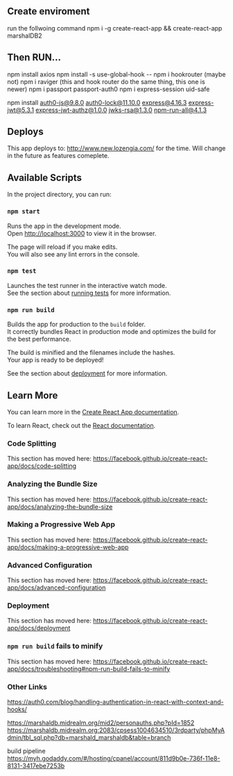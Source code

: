 ## Create enviroment 
run the follwoing command
npm i -g create-react-app && create-react-app marshalDB2

## Then RUN...
npm install axios
npm install -s use-global-hook
-- npm i hookrouter (maybe not)
npm i raviger (this and hook router do the same thing, this one is newer)
npm i passport passport-auth0
npm i express-session uid-safe

npm install auth0-js@9.8.0 auth0-lock@11.10.0 express@4.16.3 express-jwt@5.3.1 express-jwt-authz@1.0.0 jwks-rsa@1.3.0 npm-run-all@4.1.3 


## Deploys
This app deploys to: http://www.new.lozengia.com/ for the time. Will change in the future as features comeplete.


## Available Scripts
In the project directory, you can run:

### `npm start`

Runs the app in the development mode.<br />
Open [http://localhost:3000](http://localhost:3000) to view it in the browser.

The page will reload if you make edits.<br />
You will also see any lint errors in the console.

### `npm test`

Launches the test runner in the interactive watch mode.<br />
See the section about [running tests](https://facebook.github.io/create-react-app/docs/running-tests) for more information.

### `npm run build`

Builds the app for production to the `build` folder.<br />
It correctly bundles React in production mode and optimizes the build for the best performance.

The build is minified and the filenames include the hashes.<br />
Your app is ready to be deployed!

See the section about [deployment](https://facebook.github.io/create-react-app/docs/deployment) for more information.


## Learn More

You can learn more in the [Create React App documentation](https://facebook.github.io/create-react-app/docs/getting-started).

To learn React, check out the [React documentation](https://reactjs.org/).

### Code Splitting

This section has moved here: https://facebook.github.io/create-react-app/docs/code-splitting

### Analyzing the Bundle Size

This section has moved here: https://facebook.github.io/create-react-app/docs/analyzing-the-bundle-size

### Making a Progressive Web App

This section has moved here: https://facebook.github.io/create-react-app/docs/making-a-progressive-web-app

### Advanced Configuration

This section has moved here: https://facebook.github.io/create-react-app/docs/advanced-configuration

### Deployment

This section has moved here: https://facebook.github.io/create-react-app/docs/deployment

### `npm run build` fails to minify

This section has moved here: https://facebook.github.io/create-react-app/docs/troubleshooting#npm-run-build-fails-to-minify





### Other Links

https://auth0.com/blog/handling-authentication-in-react-with-context-and-hooks/

https://marshaldb.midrealm.org/mid2/personauths.php?pId=1852
https://marshaldb.midrealm.org:2083/cpsess1004634510/3rdparty/phpMyAdmin/tbl_sql.php?db=marshald_marshaldb&table=branch


build pipeline
https://myh.godaddy.com/#/hosting/cpanel/account/811d9b0e-736f-11e8-8131-3417ebe7253b